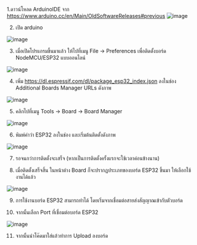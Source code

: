 1.ดาวน์โหลด ArduinoIDE จาก https://www.arduino.cc/en/Main/OldSoftwareReleases#previous
![image](https://user-images.githubusercontent.com/79622469/126730422-26269902-04f2-45e2-ab38-42ce91601ae3.png)


2. เปิด arduino




![image](https://user-images.githubusercontent.com/79622469/126730482-7db12cfc-8e3e-419c-9ddd-e52457c098de.png)


3. เมื่อเปิดโปรแกรมขึ้นมาแล้ว ให้ไปที่เมนู File -> Preferences เพื่อติดตั้งบอร์ด NodeMCU/ESP32 แบบออนไลน์




![image](https://user-images.githubusercontent.com/79622469/126730717-e581525a-9911-40da-bd33-6fcd0b7220ad.png)



4. เพิ่ม https://dl.espressif.com/dl/package_esp32_index.json ลงในช่อง Additional Boards Manager URLs ดังภาพ





![image](https://user-images.githubusercontent.com/79622469/126730784-7cf80bfe-2bc4-4da8-8501-f9069b7c4c4a.png)


5. คลิกไปที่เมนู Tools -> Board -> Board Manager



![image](https://user-images.githubusercontent.com/79622469/126730880-5a7c5ecc-52ff-4b5e-be50-e4d4d94b17c5.png)


6. พิมพ์คำว่า ESP32 ลงในช่อง และเริ่มต้นติดตั้งดังภาพ



![image](https://user-images.githubusercontent.com/79622469/126730910-fc51f2e5-4f49-49a2-87c3-eba10093a6b8.png)


7. รอจนกว่าการติดตั้งจะเสร็จ (หากเป็นการติดตั้งครั้งแรกจะใช้เวลาค่อนข้างนาน)


9. เมื่อติดตั้งเสร็จสิ้น ในหน้าต่าง Board ก็จะปรากฏประเภทของบอร์ด ESP32 ขึ้นมา ให้เลือกใช้งานได้แล้ว




![image](https://user-images.githubusercontent.com/79622469/126731004-5ae0a633-320c-491a-b893-6ea8098616ff.png)





9. การใช้งานบอร์ด ESP32 สามารถทำได้ โดยเริ่มจากเชื่อมต่อสายส่งสัญญาณเข้ากับตัวบอร์ด




11. จากนั้นเลือก Port ที่เชื่อมต่อบอร์ด ESP32



![image](https://user-images.githubusercontent.com/79622469/126731046-64c7b8b3-038c-42d3-b63f-08fc2e006cdd.png)



11. จากนั้นนำโค๊ดมาใส่แล้วทำการ Upload ลงบอร์ด
